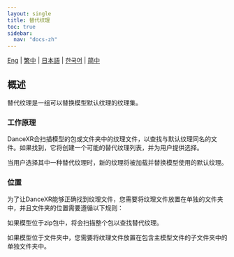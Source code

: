 ```yaml
---
layout: single
title: 替代纹理
toc: true
sidebar:
  nav: "docs-zh"
---
```

[Eng](/dancexr/features/alternative_textures) | [繁中](/tw/dancexr/features/alternative_textures) | [日本語](/jp/dancexr/features/alternative_textures) | [한국어](/kr/dancexr/features/alternative_textures) | [简中](/zh/dancexr/features/alternative_textures)


## 概述
替代纹理是一组可以替换模型默认纹理的纹理集。

### 工作原理
DanceXR会扫描模型的包或文件夹中的纹理文件，以查找与默认纹理同名的文件。如果找到，它将创建一个可能的替代纹理列表，并为用户提供选择。

当用户选择其中一种替代纹理时，新的纹理将被加载并替换模型使用的默认纹理。

### 位置
为了让DanceXR能够正确找到纹理文件，您需要将纹理文件放置在单独的文件夹中，并且文件夹的位置需要遵循以下规则：

如果模型位于zip包中，将会扫描整个包以查找替代纹理。

如果模型位于文件夹中，您需要将纹理文件放置在包含主模型文件的子文件夹中的单独文件夹中。